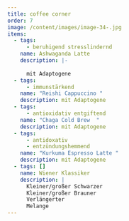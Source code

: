 ```yaml
---
title: coffee corner
order: 7
image: /content/images/image-34-.jpg
items:
  - tags:
      - beruhigend stresslindernd
    name: Ashwaganda Latte
    description: |-
      
      mit Adaptogene
  - tags:
      - immunstärkend
    name: "Reishi Cappuccino "
    description: mit Adaptogene
  - tags:
      - antioxidativ entgiftend
    name: "Chaga Cold Brew  "
    description: mit Adaptogene
  - tags:
      - antidoxativ
      - entzündungshemmend
    name: "Kurkuma Espresso Latte "
    description: mit Adaptogene
  - tags: []
    name: Wiener Klassiker
    description: |
      Kleiner/großer Schwarzer
      Kleiner/großer Brauner
      Verlängerter
      Melange
---
```

